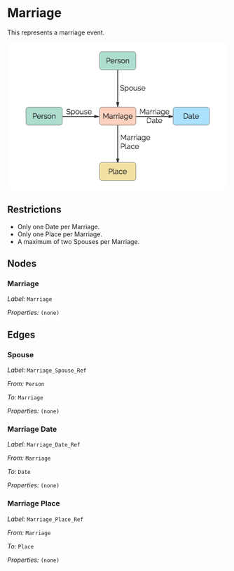 # Marriage
This represents a marriage event.

![](../img/marriage.png)

## Restrictions

* Only one Date per Marriage.
* Only one Place per Marriage.
* A maximum of two Spouses per Marriage.

## Nodes

### Marriage

*Label:* `Marriage`

*Properties:* `(none)`

## Edges

### Spouse

*Label:* `Marriage_Spouse_Ref`

*From:* `Person`

*To:* `Marriage`

*Properties:* `(none)`

### Marriage Date

*Label:* `Marriage_Date_Ref`

*From:* `Marriage`

*To:* `Date`

*Properties:* `(none)`

### Marriage Place

*Label:* `Marriage_Place_Ref`

*From:* `Marriage`

*To:* `Place`

*Properties:* `(none)`